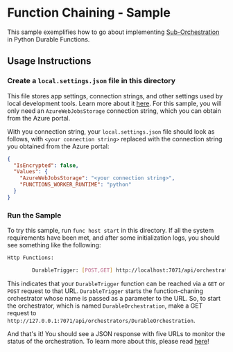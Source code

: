 # Function Chaining - Sample

This sample exemplifies how to go about implementing [Sub-Orchestration](https://docs.microsoft.com/en-us/azure/azure-functions/durable/durable-functions-sub-orchestrations?tabs=csharp) in Python Durable Functions.

## Usage Instructions

### Create a `local.settings.json` file in this directory
This file stores app settings, connection strings, and other settings used by local development tools. Learn more about it [here](https://docs.microsoft.com/en-us/azure/azure-functions/functions-run-local?tabs=windows%2Ccsharp%2Cbash#local-settings-file).
For this sample, you will only need an `AzureWebJobsStorage` connection string, which you can obtain from the Azure portal.

With you connection string, your `local.settings.json` file should look as follows, with `<your connection string>` replaced with the connection string you obtained from the Azure portal:

```json
{
  "IsEncrypted": false,
  "Values": {
    "AzureWebJobsStorage": "<your connection string>",
    "FUNCTIONS_WORKER_RUNTIME": "python"
  }
}
```

### Run the Sample
To try this sample, run  `func host start` in this directory. If all the system requirements have been met, and
after some initialization logs, you should see something like the following:

```bash
Http Functions:

        DurableTrigger: [POST,GET] http://localhost:7071/api/orchestrators/{functionName}
```

This indicates that your `DurableTrigger` function can be reached via a `GET` or `POST` request to that URL. `DurableTrigger` starts the function-chaning orchestrator whose name is passed as a parameter to the URL. So, to start the orchestrator, which is named `DurableOrchestration`, make a GET request to `http://127.0.0.1:7071/api/orchestrators/DurableOrchestration`.

And that's it! You should see a JSON response with five URLs to monitor the status of the orchestration. To learn more about this, please read [here](TODO)!